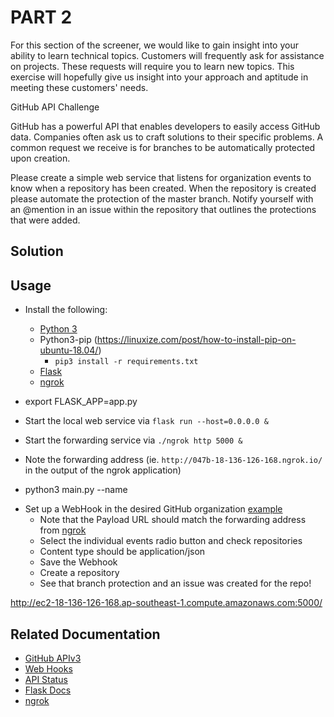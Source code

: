 # PART 2

For this section of the screener, we would like to gain insight into your ability to learn technical topics. Customers will frequently ask for assistance on projects. These requests will require you to learn new topics. This exercise will hopefully give us insight into your approach and aptitude in meeting these customers' needs.

GitHub API Challenge

GitHub has a powerful API that enables developers to easily access GitHub data. Companies often ask us to craft solutions to their specific problems. A common request we receive is for branches to be automatically protected upon creation.

Please create a simple web service that listens for organization events to know when a repository has been created. When the repository is created please automate the protection of the master branch. Notify yourself with an @mention in an issue within the repository that outlines the protections that were added.


## Solution

## Usage
- Install the following:
  - [Python 3](https://www.python.org/downloads/)
  - Python3-pip (https://linuxize.com/post/how-to-install-pip-on-ubuntu-18.04/)
    - `pip3 install -r requirements.txt`
  - [Flask](https://flask.palletsprojects.com/en/2.0.x/installation/)
  - [ngrok](https://dashboard.ngrok.com/get-started)

- export FLASK_APP=app.py
- Start the local web service via `flask run --host=0.0.0.0 &`
- Start the forwarding service via `./ngrok http 5000 &`
- Note the forwarding address (ie. `http://047b-18-136-126-168.ngrok.io/` in the output of the ngrok application)
- python3 main.py --name <reponame>

<!-- markdownlint-disable -->
- Set up a WebHook in the desired GitHub organization [example](https://github.com/organizations/pawankumarams1/settings/hooks)
  - Note that the Payload URL should match the forwarding address from [ngrok](https://abcdef.ngrok.io/apiGitHubWebHook)
  - Select the individual events radio button and check repositories
  - Content type should be application/json
  - Save the Webhook
  - Create a repository
  - See that branch protection and an issue was created for the repo!

 http://ec2-18-136-126-168.ap-southeast-1.compute.amazonaws.com:5000/
  
## Related Documentation
- [GitHub APIv3](https://developer.github.com/v3/)
- [Web Hooks](https://developer.github.com/webhooks/)
- [API Status](https://www.githubstatus.com/)
- [Flask Docs](https://flask.palletsprojects.com/en/2.0.x/)
- [ngrok](https://ngrok.com/docs)

